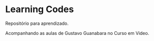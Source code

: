 # Learning Codes
Repositório para aprendizado.

Acompanhando as aulas de Gustavo Guanabara no Curso em Video.